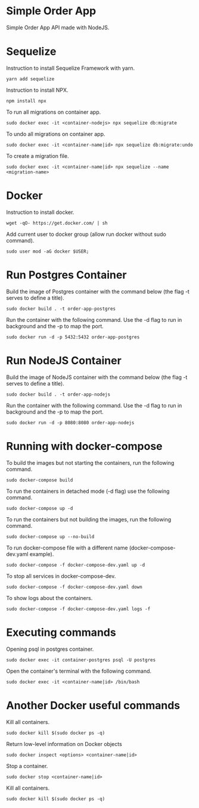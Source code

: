 # Simple Order App
Simple Order App API made with NodeJS.

# Sequelize

Instruction to install Sequelize Framework with yarn.

```
yarn add sequelize
```

Instruction to install NPX.

```
npm install npx
```

To run all migrations on container app.

```
sudo docker exec -it <container-nodejs> npx sequelize db:migrate
```

To undo all migrations on container app.

```
sudo docker exec -it <container-name|id> npx sequelize db:migrate:undo
```

To create a migration file.

```
sudo docker exec -it <container-name|id> npx sequelize --name <migration-name>
```

# Docker

Instruction to install docker.

```
wget -qO- https://get.docker.com/ | sh
```

Add current user to docker group (allow run docker without sudo command).

```
sudo user mod -aG docker $USER;
```

# Run Postgres Container

Build the image of Postgres container with the command below (the flag -t serves to define a title).
```
sudo docker build . -t order-app-postgres
```
Run the container with the following command. Use the -d flag to run in background and the -p to map the port.
```
sudo docker run -d -p 5432:5432 order-app-postgres
```

# Run NodeJS Container

Build the image of NodeJS container with the command below (the flag -t serves to define a title).
```
sudo docker build . -t order-app-nodejs
```
Run the container with the following command. Use the -d flag to run in background and the -p to map the port.

```
sudo docker run -d -p 8080:8080 order-app-nodejs
```
# Running with docker-compose

To build the images but not starting the containers, run the following command.

```
sudo docker-compose build
```

To run the containers in detached mode (-d flag) use the following command.

```
sudo docker-compose up -d
```

To run the containers but not building the images, run the following command.

```
sudo docker-compose up --no-build
```

To run docker-compose file with a different name (docker-compose-dev.yaml example).

```
sudo docker-compose -f docker-compose-dev.yaml up -d
```

To stop all services in docker-compose-dev.

```
sudo docker-compose -f docker-compose-dev.yaml down
```

To show logs about the containers.

```
sudo docker-compose -f docker-compose-dev.yaml logs -f
```

# Executing commands

Opening psql in postgres container.

```
sudo docker exec -it container-postgres psql -U postgres
```

Open the container's terminal with the following command.

```
sudo docker exec -it <container-name|id> /bin/bash
```

# Another Docker useful commands

Kill all containers.

```
sudo docker kill $(sudo docker ps -q)
```

Return low-level information on Docker objects

```
sudo docker inspect <options> <container-name|id>
```

Stop a container.

```
sudo docker stop <container-name|id>
```

Kill all containers.

```
sudo docker kill $(sudo docker ps -q)
```

